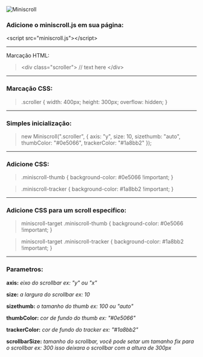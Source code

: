 ![Miniscroll](http://miniscroll.rogerluizm.com.br/img/logo.png)

### Adicione o miniscroll.js em sua página:

&lt;script src="miniscroll.js"&gt;&lt;/script&gt;

***

Marcação HTML:

> &lt;div class="scroller"&gt;
> // text here
> &lt;/div&gt;

***

### Marcação CSS:
> .scroller {
>     width: 400px;
>     height: 300px;
>     overflow: hidden;
> }

***

### Simples inicialização:
> new Miniscroll(".scroller", {
>     axis: "y",
>     size: 10,
>     sizethumb: "auto",
>     thumbColor: "#0e5066",
>     trackerColor: "#1a8bb2"
> });

***

### Adicione CSS:
> .miniscroll-thumb {
>     background-color: #0e5066 !important;
> }

> .miniscroll-tracker {
>     background-color: #1a8bb2 !important;
> }

***

### Adicione CSS para um scroll especifico:
> miniscroll-target .miniscroll-thumb {
>     background-color: #0e5066 !important;
> }

> miniscroll-target .miniscroll-tracker {
>     background-color: #1a8bb2 !important;
> }

***

### Parametros:
**axis:**
_eixo do scrollbar ex: "y" ou "x"_

**size:**
_a largura do scrollbar ex: 10_

**sizethumb:**
_o tamanho do thumb ex: 100 ou "auto"_

**thumbColor:**
_cor de fundo do thumb ex: "#0e5066"_

**trackerColor:**
_cor de fundo do tracker ex: "#1a8bb2"_

**scrollbarSize:**
_tamanho do scrollbar, você pode setar um tamanho fix para o scrollbar ex: 300 isso deixara o scrollbar com a altura de 300px_
